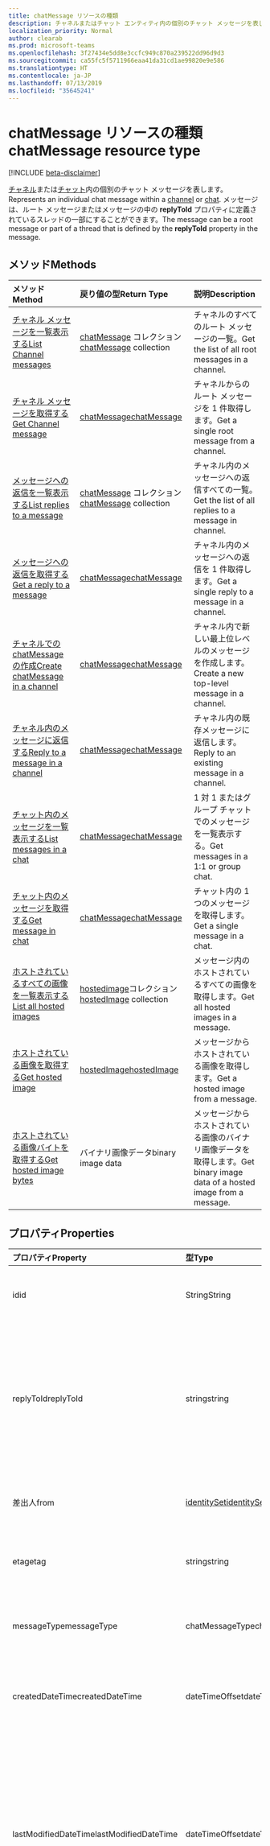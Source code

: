 ```yaml
---
title: chatMessage リソースの種類
description: チャネルまたはチャット エンティティ内の個別のチャット メッセージを表します。 メッセージは、ルート メッセージまたはメッセージの中の **replyToId** プロパティに定義されているスレッドの一部にすることができます。
localization_priority: Normal
author: clearab
ms.prod: microsoft-teams
ms.openlocfilehash: 3f27434e5dd8e3ccfc949c870a239522dd96d9d3
ms.sourcegitcommit: ca55fc5f5711966eaa41da31cd1ae99820e9e586
ms.translationtype: HT
ms.contentlocale: ja-JP
ms.lasthandoff: 07/13/2019
ms.locfileid: "35645241"
---
```

# <a name="chatmessage-resource-type"></a><span data-ttu-id="cd060-104">chatMessage リソースの種類</span><span class="sxs-lookup"><span data-stu-id="cd060-104">chatMessage resource type</span></span>

[!INCLUDE [beta-disclaimer](../../includes/beta-disclaimer.md)]

<span data-ttu-id="cd060-105">[チャネル](channel.md)または[チャット](chat.md)内の個別のチャット メッセージを表します。</span><span class="sxs-lookup"><span data-stu-id="cd060-105">Represents an individual chat message within a [channel](channel.md) or [chat](chat.md).</span></span>
<span data-ttu-id="cd060-106">メッセージは、ルート メッセージまたはメッセージの中の **replyToId** プロパティに定義されているスレッドの一部にすることができます。</span><span class="sxs-lookup"><span data-stu-id="cd060-106">The message can be a root message or part of a thread that is defined by the **replyToId** property in the message.</span></span>

## <a name="methods"></a><span data-ttu-id="cd060-107">メソッド</span><span class="sxs-lookup"><span data-stu-id="cd060-107">Methods</span></span>

| <span data-ttu-id="cd060-108">メソッド</span><span class="sxs-lookup"><span data-stu-id="cd060-108">Method</span></span>       | <span data-ttu-id="cd060-109">戻り値の型</span><span class="sxs-lookup"><span data-stu-id="cd060-109">Return Type</span></span>  |<span data-ttu-id="cd060-110">説明</span><span class="sxs-lookup"><span data-stu-id="cd060-110">Description</span></span>|
|:---------------|:--------|:----------|
|[<span data-ttu-id="cd060-111">チャネル メッセージを一覧表示する</span><span class="sxs-lookup"><span data-stu-id="cd060-111">List Channel messages</span></span>](../api/channel-list-messages.md) | <span data-ttu-id="cd060-112">[chatMessage](chatmessage.md) コレクション</span><span class="sxs-lookup"><span data-stu-id="cd060-112">[chatMessage](chatmessage.md) collection</span></span> | <span data-ttu-id="cd060-113">チャネルのすべてのルート メッセージの一覧。</span><span class="sxs-lookup"><span data-stu-id="cd060-113">Get the list of all root messages in a channel.</span></span>|
|[<span data-ttu-id="cd060-114">チャネル メッセージを取得する</span><span class="sxs-lookup"><span data-stu-id="cd060-114">Get Channel message</span></span>](../api/channel-get-message.md) | [<span data-ttu-id="cd060-115">chatMessage</span><span class="sxs-lookup"><span data-stu-id="cd060-115">chatMessage</span></span>](chatmessage.md) | <span data-ttu-id="cd060-116">チャネルからのルート メッセージを 1 件取得します。</span><span class="sxs-lookup"><span data-stu-id="cd060-116">Get a single root message from a channel.</span></span>|
|[<span data-ttu-id="cd060-117">メッセージへの返信を一覧表示する</span><span class="sxs-lookup"><span data-stu-id="cd060-117">List replies to a message</span></span>](../api/channel-list-messagereplies.md) | <span data-ttu-id="cd060-118">[chatMessage](chatmessage.md) コレクション</span><span class="sxs-lookup"><span data-stu-id="cd060-118">[chatMessage](chatmessage.md) collection</span></span>| <span data-ttu-id="cd060-119">チャネル内のメッセージへの返信すべての一覧。</span><span class="sxs-lookup"><span data-stu-id="cd060-119">Get the list of all replies to a message in channel.</span></span>|
|[<span data-ttu-id="cd060-120">メッセージへの返信を取得する</span><span class="sxs-lookup"><span data-stu-id="cd060-120">Get a reply to a message</span></span>](../api/channel-get-messagereply.md) | [<span data-ttu-id="cd060-121">chatMessage</span><span class="sxs-lookup"><span data-stu-id="cd060-121">chatMessage</span></span>](chatmessage.md)| <span data-ttu-id="cd060-122">チャネル内のメッセージへの返信を 1 件取得します。</span><span class="sxs-lookup"><span data-stu-id="cd060-122">Get a single reply to a message in a channel.</span></span>|
|[<span data-ttu-id="cd060-123">チャネルでの chatMessage の作成</span><span class="sxs-lookup"><span data-stu-id="cd060-123">Create chatMessage in a channel</span></span>](../api/channel-post-messages.md) | [<span data-ttu-id="cd060-124">chatMessage</span><span class="sxs-lookup"><span data-stu-id="cd060-124">chatMessage</span></span>](chatmessage.md)| <span data-ttu-id="cd060-125">チャネル内で新しい最上位レベルのメッセージを作成します。</span><span class="sxs-lookup"><span data-stu-id="cd060-125">Create a new top-level message in a channel.</span></span>|
|[<span data-ttu-id="cd060-126">チャネル内のメッセージに返信する</span><span class="sxs-lookup"><span data-stu-id="cd060-126">Reply to a message in a channel</span></span>](../api/channel-post-messagereply.md) | [<span data-ttu-id="cd060-127">chatMessage</span><span class="sxs-lookup"><span data-stu-id="cd060-127">chatMessage</span></span>](chatmessage.md)| <span data-ttu-id="cd060-128">チャネル内の既存メッセージに返信します。</span><span class="sxs-lookup"><span data-stu-id="cd060-128">Reply to an existing message in a channel.</span></span>|
|[<span data-ttu-id="cd060-129">チャット内のメッセージを一覧表示する</span><span class="sxs-lookup"><span data-stu-id="cd060-129">List messages in a chat</span></span>](../api/chat-list-messages.md)  | [<span data-ttu-id="cd060-130">chatMessage</span><span class="sxs-lookup"><span data-stu-id="cd060-130">chatMessage</span></span>](../resources/chatmessage.md) | <span data-ttu-id="cd060-131">1 対 1 またはグループ チャットでのメッセージを一覧表示する。</span><span class="sxs-lookup"><span data-stu-id="cd060-131">Get messages in a 1:1 or group chat.</span></span> |
|[<span data-ttu-id="cd060-132">チャット内のメッセージを取得する</span><span class="sxs-lookup"><span data-stu-id="cd060-132">Get message in chat</span></span>](../api/chat-get-message.md)  | [<span data-ttu-id="cd060-133">chatMessage</span><span class="sxs-lookup"><span data-stu-id="cd060-133">chatMessage</span></span>](../resources/chatmessage.md) | <span data-ttu-id="cd060-134">チャット内の 1 つのメッセージを取得します。</span><span class="sxs-lookup"><span data-stu-id="cd060-134">Get a single message in a chat.</span></span> |
|[<span data-ttu-id="cd060-135">ホストされているすべての画像を一覧表示する</span><span class="sxs-lookup"><span data-stu-id="cd060-135">List all hosted images</span></span>](../api/chatmessagehostedimage-list-hostedimages.md) | <span data-ttu-id="cd060-136">[hostedimage](../resources/chatmessagehostedimage.md)コレクション</span><span class="sxs-lookup"><span data-stu-id="cd060-136">[hostedImage](../resources/chatmessagehostedimage.md) collection</span></span>| <span data-ttu-id="cd060-137">メッセージ内のホストされているすべての画像を取得します。</span><span class="sxs-lookup"><span data-stu-id="cd060-137">Get all hosted images in a message.</span></span>|
|[<span data-ttu-id="cd060-138">ホストされている画像を取得する</span><span class="sxs-lookup"><span data-stu-id="cd060-138">Get hosted image</span></span>](../api/chatmessagehostedimage-get.md) | [<span data-ttu-id="cd060-139">hostedImage</span><span class="sxs-lookup"><span data-stu-id="cd060-139">hostedImage</span></span>](../resources/chatmessagehostedimage.md) | <span data-ttu-id="cd060-140">メッセージからホストされている画像を取得します。</span><span class="sxs-lookup"><span data-stu-id="cd060-140">Get a hosted image from a message.</span></span>|
|[<span data-ttu-id="cd060-141">ホストされている画像バイトを取得する</span><span class="sxs-lookup"><span data-stu-id="cd060-141">Get hosted image bytes</span></span>](../api/chatmessagehostedimage-getbytes.md) | <span data-ttu-id="cd060-142">バイナリ画像データ</span><span class="sxs-lookup"><span data-stu-id="cd060-142">binary image data</span></span> | <span data-ttu-id="cd060-143">メッセージからホストされている画像のバイナリ画像データを取得します。</span><span class="sxs-lookup"><span data-stu-id="cd060-143">Get binary image data of a hosted image from a message.</span></span>|

## <a name="properties"></a><span data-ttu-id="cd060-144">プロパティ</span><span class="sxs-lookup"><span data-stu-id="cd060-144">Properties</span></span>

| <span data-ttu-id="cd060-145">プロパティ</span><span class="sxs-lookup"><span data-stu-id="cd060-145">Property</span></span>   | <span data-ttu-id="cd060-146">型</span><span class="sxs-lookup"><span data-stu-id="cd060-146">Type</span></span> |<span data-ttu-id="cd060-147">説明</span><span class="sxs-lookup"><span data-stu-id="cd060-147">Description</span></span>|
|:---------------|:--------|:----------|
|<span data-ttu-id="cd060-148">id</span><span class="sxs-lookup"><span data-stu-id="cd060-148">id</span></span>|<span data-ttu-id="cd060-149">String</span><span class="sxs-lookup"><span data-stu-id="cd060-149">String</span></span>| <span data-ttu-id="cd060-150">読み取り専用です。</span><span class="sxs-lookup"><span data-stu-id="cd060-150">Read-only.</span></span> <span data-ttu-id="cd060-151">メッセージの一意の ID。</span><span class="sxs-lookup"><span data-stu-id="cd060-151">Unique ID of the message.</span></span>|
|<span data-ttu-id="cd060-152">replyToId</span><span class="sxs-lookup"><span data-stu-id="cd060-152">replyToId</span></span>| <span data-ttu-id="cd060-153">string</span><span class="sxs-lookup"><span data-stu-id="cd060-153">string</span></span> | <span data-ttu-id="cd060-154">読み取り専用です。</span><span class="sxs-lookup"><span data-stu-id="cd060-154">Read-only.</span></span> <span data-ttu-id="cd060-155">スレッドの親メッセージ/ルート メッセージの ID。</span><span class="sxs-lookup"><span data-stu-id="cd060-155">Id of the parent message/root message of the thread.</span></span> <span data-ttu-id="cd060-156">(チャットではなく、チャネルのメッセージにのみ適用)</span><span class="sxs-lookup"><span data-stu-id="cd060-156">(Only applies to messages in channels not chats)</span></span> |
|<span data-ttu-id="cd060-157">差出人</span><span class="sxs-lookup"><span data-stu-id="cd060-157">from</span></span>|[<span data-ttu-id="cd060-158">identitySet</span><span class="sxs-lookup"><span data-stu-id="cd060-158">identitySet</span></span>](identityset.md)| <span data-ttu-id="cd060-159">読み取り専用です。</span><span class="sxs-lookup"><span data-stu-id="cd060-159">Read only.</span></span> <span data-ttu-id="cd060-160">メッセージの送信者の詳細。</span><span class="sxs-lookup"><span data-stu-id="cd060-160">Details of the sender of the message.</span></span>|
|<span data-ttu-id="cd060-161">etag</span><span class="sxs-lookup"><span data-stu-id="cd060-161">etag</span></span>| <span data-ttu-id="cd060-162">string</span><span class="sxs-lookup"><span data-stu-id="cd060-162">string</span></span> | <span data-ttu-id="cd060-163">読み取り専用です。</span><span class="sxs-lookup"><span data-stu-id="cd060-163">Read-only.</span></span> <span data-ttu-id="cd060-164">メッセージのバージョン番号。</span><span class="sxs-lookup"><span data-stu-id="cd060-164">Version number of the message.</span></span> |
|<span data-ttu-id="cd060-165">messageType</span><span class="sxs-lookup"><span data-stu-id="cd060-165">messageType</span></span>|<span data-ttu-id="cd060-166">chatMessageType</span><span class="sxs-lookup"><span data-stu-id="cd060-166">chatMessageType</span></span>|<span data-ttu-id="cd060-167">メッセージの種類。</span><span class="sxs-lookup"><span data-stu-id="cd060-167">The type of message.</span></span> <span data-ttu-id="cd060-168">使用可能な値: `message`。</span><span class="sxs-lookup"><span data-stu-id="cd060-168">The possible values are: `message`, , .</span></span>|
|<span data-ttu-id="cd060-169">createdDateTime</span><span class="sxs-lookup"><span data-stu-id="cd060-169">createdDateTime</span></span>|<span data-ttu-id="cd060-170">dateTimeOffset</span><span class="sxs-lookup"><span data-stu-id="cd060-170">dateTimeOffset</span></span>|<span data-ttu-id="cd060-171">読み取り専用です。</span><span class="sxs-lookup"><span data-stu-id="cd060-171">Read only.</span></span> <span data-ttu-id="cd060-172">メッセージ作成時のタイムスタンプ。</span><span class="sxs-lookup"><span data-stu-id="cd060-172">Timestamp of when the message was created.</span></span>|
|<span data-ttu-id="cd060-173">lastModifiedDateTime</span><span class="sxs-lookup"><span data-stu-id="cd060-173">lastModifiedDateTime</span></span>|<span data-ttu-id="cd060-174">dateTimeOffset</span><span class="sxs-lookup"><span data-stu-id="cd060-174">dateTimeOffset</span></span>|<span data-ttu-id="cd060-175">読み取り専用です。</span><span class="sxs-lookup"><span data-stu-id="cd060-175">Read only.</span></span> <span data-ttu-id="cd060-176">メッセージの作成/編集時のタイムスタンプには、返信が行われた時間 (チャネル内のルート メッセージの場合) またはリアクションの追加または削除が行われた時間が含まれます。</span><span class="sxs-lookup"><span data-stu-id="cd060-176">Timestamp of when the message is created or edited, including when a reply is made (if it's a root message in a channel) or a reaction is added or removed.</span></span> |
|<span data-ttu-id="cd060-177">deletedDateTime</span><span class="sxs-lookup"><span data-stu-id="cd060-177">deletedDateTime</span></span>|<span data-ttu-id="cd060-178">dateTimeOffset</span><span class="sxs-lookup"><span data-stu-id="cd060-178">dateTimeOffset</span></span>|<span data-ttu-id="cd060-179">読み取り専用です。</span><span class="sxs-lookup"><span data-stu-id="cd060-179">Read only.</span></span> <span data-ttu-id="cd060-180">メッセージが削除された時間のタイムスタンプ、または削除されていない場合は Null です。</span><span class="sxs-lookup"><span data-stu-id="cd060-180">Timestamp at which the message was deleted, or null if not deleted.</span></span> |
|<span data-ttu-id="cd060-181">件名</span><span class="sxs-lookup"><span data-stu-id="cd060-181">subject</span></span>|<span data-ttu-id="cd060-182">string</span><span class="sxs-lookup"><span data-stu-id="cd060-182">string</span></span>| <span data-ttu-id="cd060-183">プレーン テキストでの、メッセージの件名です。</span><span class="sxs-lookup"><span data-stu-id="cd060-183">The subject of the message, in plaintext.</span></span>|
|<span data-ttu-id="cd060-184">本文</span><span class="sxs-lookup"><span data-stu-id="cd060-184">body</span></span>|[<span data-ttu-id="cd060-185">itemBody</span><span class="sxs-lookup"><span data-stu-id="cd060-185">itemBody</span></span>](itembody.md)|<span data-ttu-id="cd060-186">メッセージのコンテンツのプレーンテキスト/HTML 表記。</span><span class="sxs-lookup"><span data-stu-id="cd060-186">Plaintext/HTML representation of the content of the message.</span></span> <span data-ttu-id="cd060-187">表記は、本文内の contentType によって指定されます。</span><span class="sxs-lookup"><span data-stu-id="cd060-187">Representation is specified by the contentType inside the body.</span></span> <span data-ttu-id="cd060-188">メッセージに [chatMessageMention ](chatmessagemention.md) が含まれている場合、コンテンツは常に HTML で表示されます。</span><span class="sxs-lookup"><span data-stu-id="cd060-188">The content is always in HTML if the message contains a [chatMessageMention](chatmessagemention.md).</span></span> |
|<span data-ttu-id="cd060-189">summary</span><span class="sxs-lookup"><span data-stu-id="cd060-189">summary</span></span>|<span data-ttu-id="cd060-190">string</span><span class="sxs-lookup"><span data-stu-id="cd060-190">string</span></span>| <span data-ttu-id="cd060-191">プッシュ通知および概要ビューまたはフォールバック ビューに使用できるメッセージの概要テキスト。</span><span class="sxs-lookup"><span data-stu-id="cd060-191">Summary text of the message that could be used for push notifications and summary views or fall back views.</span></span> <span data-ttu-id="cd060-192">チャット メッセージではなく、チャネル メッセージにのみ適用されます。</span><span class="sxs-lookup"><span data-stu-id="cd060-192">Only applies to channel messages, not chat messages.</span></span> |
|<span data-ttu-id="cd060-193">attachments</span><span class="sxs-lookup"><span data-stu-id="cd060-193">attachments</span></span>|<span data-ttu-id="cd060-194">[chatMessageAttachment](chatmessageattachment.md) コレクション</span><span class="sxs-lookup"><span data-stu-id="cd060-194">[chatMessageAttachment](chatmessageattachment.md) collection</span></span> |<span data-ttu-id="cd060-195">添付ファイル。</span><span class="sxs-lookup"><span data-stu-id="cd060-195">Attached files.</span></span> <span data-ttu-id="cd060-196">添付ファイルは現在読み取り専用です。添付ファイルの送信はサポートされていません。</span><span class="sxs-lookup"><span data-stu-id="cd060-196">Attachments are currently read-only – sending attachments is not supported.</span></span> |
|<span data-ttu-id="cd060-197">mentions</span><span class="sxs-lookup"><span data-stu-id="cd060-197">mentions</span></span>|<span data-ttu-id="cd060-198">[chatMessageMention](chatmessagemention.md) コレクション</span><span class="sxs-lookup"><span data-stu-id="cd060-198">[chatMessageMention](chatmessagemention.md) collection</span></span>| <span data-ttu-id="cd060-199">メッセージに記載されているエンティティの一覧。</span><span class="sxs-lookup"><span data-stu-id="cd060-199">List of entities mentioned in the message.</span></span> <span data-ttu-id="cd060-200">現在、user、bot、team、channel がサポートされています。</span><span class="sxs-lookup"><span data-stu-id="cd060-200">Currently supports user, bot, team, channel.</span></span>|
|<span data-ttu-id="cd060-201">importance</span><span class="sxs-lookup"><span data-stu-id="cd060-201">importance</span></span>| <span data-ttu-id="cd060-202">chatMessageImportance</span><span class="sxs-lookup"><span data-stu-id="cd060-202">chatMessageImportance</span></span> | <span data-ttu-id="cd060-203">メッセージの重要度です。</span><span class="sxs-lookup"><span data-stu-id="cd060-203">The importance of the message.</span></span> <span data-ttu-id="cd060-204">使用可能な値: `normal`、`high`、`urgent`。</span><span class="sxs-lookup"><span data-stu-id="cd060-204">The possible values are: `normal`, `high`, `urgent`.</span></span>|
|<span data-ttu-id="cd060-205">reactions</span><span class="sxs-lookup"><span data-stu-id="cd060-205">reactions</span></span>| <span data-ttu-id="cd060-206">[chatMessageReaction](chatmessagereaction.md) コレクション</span><span class="sxs-lookup"><span data-stu-id="cd060-206">[chatMessageReaction](chatmessagereaction.md) collection</span></span> | <span data-ttu-id="cd060-207">このメッセージに対する反応 (例: いいね!)。</span><span class="sxs-lookup"><span data-stu-id="cd060-207">Reactions for this message (for example, Like).</span></span>|
|<span data-ttu-id="cd060-208">locale</span><span class="sxs-lookup"><span data-stu-id="cd060-208">locale</span></span>|<span data-ttu-id="cd060-209">string</span><span class="sxs-lookup"><span data-stu-id="cd060-209">string</span></span>|<span data-ttu-id="cd060-210">クライアントに設定されたメッセージのロケール。</span><span class="sxs-lookup"><span data-stu-id="cd060-210">Locale of the message set by the client.</span></span>|

## <a name="json-representation"></a><span data-ttu-id="cd060-211">JSON 表記</span><span class="sxs-lookup"><span data-stu-id="cd060-211">JSON representation</span></span>

<span data-ttu-id="cd060-212">リソースの JSON 表記を次に示します。</span><span class="sxs-lookup"><span data-stu-id="cd060-212">The following is a JSON representation of the resource.</span></span>

<!-- {
  "blockType": "resource",
  "optionalProperties": [
    "deleted",
    "deletedDateTime",
    "attachments",
    "importance",
    "reactions",
    "mentions",
    "subject",
    "summary"
  ],
  "baseType": "microsoft.graph.entity",
  "@odata.type": "microsoft.graph.chatMessage"
}-->

```json
{
  "id": "string (identifier)",
  "replyToId": "string (identifier)",
  "from": {"@odata.type": "microsoft.graph.identitySet"},
  "etag": "string",
  "messageType": "string",
  "createdDateTime": "string (timestamp)",
  "lastModifiedDateTime": "string (timestamp)",
  "deletedDateTime": "string (timestamp)",
  "subject": "string",
  "body": {"@odata.type": "microsoft.graph.itemBody"},
  "summary": "string",
  "attachments": [{"@odata.type": "microsoft.graph.chatMessageAttachment"}],
  "mentions": [{"@odata.type": "microsoft.graph.chatMessageMention"}],
  "importance": "string",
  "policyViolation": "string",
  "reactions": [{"@odata.type": "microsoft.graph.chatMessageReaction"}],
  "locale": "string",
  "deleted": true
}

```

<!-- uuid: 8fcb5dbc-d5aa-4681-8e31-b001d5168d79
2015-10-25 14:57:30 UTC -->
<!--
{
  "type": "#page.annotation",
  "description": "chat message resource",
  "keywords": "",
  "section": "documentation",
  "tocPath": "",
  "suppressions": []
}
-->
